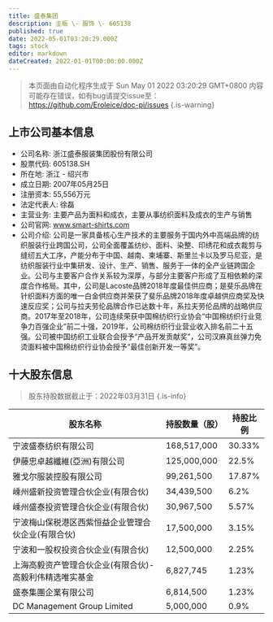 ```yaml
---
title: 盛泰集团
description: 主板 \- 服饰 \- 605138
published: true
date: 2022-05-01T03:20:29.000Z
tags: stock
editor: markdown
dateCreated: 2022-01-01T00:00:00.000Z
---
```


> 本页面由自动化程序生成于 Sun May 01 2022 03:20:29 GMT+0800
> 内容可能存在错误，如有bug请提交issue至：https://github.com/Eroleice/doc-pi/issues
{.is-warning}

## 上市公司基本信息
- 公司名称: 浙江盛泰服装集团股份有限公司
- 股票代码: 605138.SH
- 所在地: 浙江 - 绍兴市
- 成立日期: 2007年05月25日
- 注册资本: 55,556万元
- 法定代表人: 徐磊
- 主营业务: 主要产品为面料和成衣，主要从事纺织面料及成衣的生产与销售
- 公司官网: www.smart-shirts.com
- 公司介绍: 公司是一家具备核心生产技术的主要服务于国内外中高端品牌的纺织服装行业跨国公司，公司全面覆盖纺纱、面料、染整、印绣花和成衣裁剪与缝纫五大工序，产能分布于中国、越南、柬埔寨、斯里兰卡以及罗马尼亚，是纺织服装行业中集研发、设计、生产、销售、服务于一体的全产业链跨国企业。公司与主要客户合作关系较为深厚，与部分主要客户形成了互相依赖的深度合作格局。其中，公司是Lacoste品牌2018年度最佳供应商；是斐乐品牌在针织面料方面的唯一白金供应商并荣获了斐乐品牌2018年度卓越供应商奖及快速反应奖；公司与拉夫劳伦品牌合作已达数十年，系拉夫劳伦品牌的战略供应商。2017年至2018年，公司连续荣获中国棉纺织行业协会“中国棉纺织行业竞争力百强企业”前二十强，2019年，公司棉纺织行业营业收入排名前二十五强。公司被中国纺织工业联合会授予“产品开发贡献奖”，公司汉麻真丝弹力免烫面料被中国棉纺织行业协会授予“最佳创新开发一等奖”。


## 十大股东信息
> 股东持股数据截止于：2022年03月31日
{.is-info}

| 股东名称 | 持股数量（股） | 持股比例 |
| --- | --- | --- |
| 宁波盛泰纺织有限公司 | 168,517,000 | 30.33% |
| 伊藤忠卓越纖維(亞洲)有限公司 | 125,000,000 | 22.5% |
| 雅戈尔服装控股有限公司 | 99,261,500 | 17.87% |
| 嵊州盛新投资管理合伙企业(有限合伙) | 34,439,500 | 6.2% |
| 嵊州盛泰投资管理合伙企业(有限合伙) | 30,967,500 | 5.57% |
| 宁波梅山保税港区西紫恒益企业管理合伙企业(有限合伙) | 17,500,000 | 3.15% |
| 宁波和一股权投资合伙企业(有限合伙) | 12,500,000 | 2.25% |
| 上海高毅资产管理合伙企业(有限合伙)-高毅利伟精选唯实基金 | 6,827,745 | 1.23% |
| 盛泰集團企業有限公司 | 6,814,500 | 1.23% |
| DC Management Group Limited | 5,000,000 | 0.9% |




